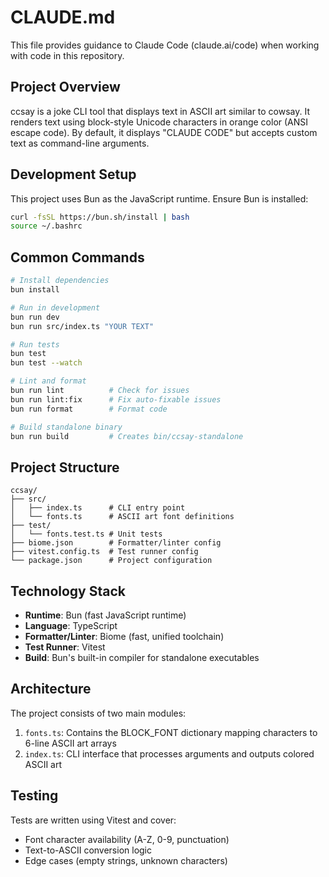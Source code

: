 # CLAUDE.md

This file provides guidance to Claude Code (claude.ai/code) when working with code in this repository.

## Project Overview

ccsay is a joke CLI tool that displays text in ASCII art similar to cowsay. It renders text using block-style Unicode characters in orange color (ANSI escape code). By default, it displays "CLAUDE CODE" but accepts custom text as command-line arguments.

## Development Setup

This project uses Bun as the JavaScript runtime. Ensure Bun is installed:

```bash
curl -fsSL https://bun.sh/install | bash
source ~/.bashrc
```

## Common Commands

```bash
# Install dependencies
bun install

# Run in development
bun run dev
bun run src/index.ts "YOUR TEXT"

# Run tests
bun test
bun test --watch

# Lint and format
bun run lint          # Check for issues
bun run lint:fix      # Fix auto-fixable issues
bun run format        # Format code

# Build standalone binary
bun run build         # Creates bin/ccsay-standalone
```

## Project Structure

```
ccsay/
├── src/
│   ├── index.ts      # CLI entry point
│   └── fonts.ts      # ASCII art font definitions
├── test/
│   └── fonts.test.ts # Unit tests
├── biome.json        # Formatter/linter config
├── vitest.config.ts  # Test runner config
└── package.json      # Project configuration
```

## Technology Stack

- **Runtime**: Bun (fast JavaScript runtime)
- **Language**: TypeScript
- **Formatter/Linter**: Biome (fast, unified toolchain)
- **Test Runner**: Vitest
- **Build**: Bun's built-in compiler for standalone executables

## Architecture

The project consists of two main modules:
1. `fonts.ts`: Contains the BLOCK_FONT dictionary mapping characters to 6-line ASCII art arrays
2. `index.ts`: CLI interface that processes arguments and outputs colored ASCII art

## Testing

Tests are written using Vitest and cover:
- Font character availability (A-Z, 0-9, punctuation)
- Text-to-ASCII conversion logic
- Edge cases (empty strings, unknown characters)